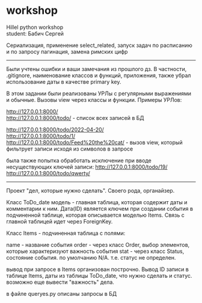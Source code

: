 # workshop<br>
Hillel python workshop<br>
student: Бабич Сергей

Сериализация, применение select_related, запуск задач по расписанию и по запросу
пагинация, замена римских цифр

-----------------------------------------------------------------------------------
Были учтены ошибки и ваши замечания из прошлого дз. В частности, .gitignore, наименование
классов и функций, приложения, также убрал использование даты в качестве primary key.

В этом задании были реализованы УРЛы с регулярными выражениями и обычные. Вызовы view через
классы и функции. Примеры УРЛов:

http://127.0.0.1:8000/ <br> 
http://127.0.0.1:8000/todo/ - список всех записей в БД

http://127.0.0.1:8000/todo/2022-04-20/ <br>
http://127.0.0.1:8000/todo/1/ <br>
http://127.0.0.1:8000/todo/Feed%20the%20cat/ - вызов view, который фильтрует записи 
исходя из символов в запросе

была также попытка обработать исключение при вводе несуществующих ключей записи:
http://127.0.0.1:8000/todo/19/ <br>
http://127.0.0.1:8000/todo/qwerty/


------------------------------------------------------------------------------------
Проект "дел, которые нужно сделать". Своего рода, органайзер.

Класс ToDo_date модель - главная таблица, которая содержит даты и комментарии к ним. 
Дата(ID) является ключем при создании события в подчиненной таблице, которая описывается 
моделью Items. Связь с главной таблицей идет через ForeignKey.

Класс Items - подчиненная таблица с полями:

 name - название события
 order - через класс Order, выбор элементов, которые характеризуют важность события
 stat - через класс Status, состояние события. по умолчанию N/A. т.е. статус не определен.

вывод при запросе в Items организован построчно. Вывод ID записи в таблице Items, даты из
таблицы ToDo_date, что нужно сделать и статус. возможно еще вывести "важность" дела.

в файле queryes.py описаны запросы в БД